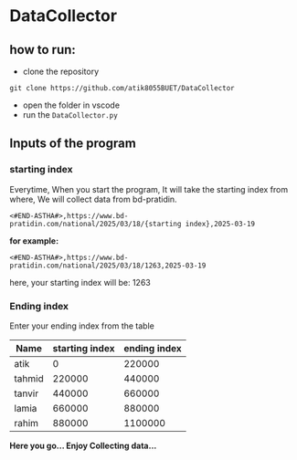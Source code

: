 # DataCollector

## how to run:
- clone the repository
```
git clone https://github.com/atik8055BUET/DataCollector
```
- open the folder in vscode
- run the `DataCollector.py`

## Inputs of the program
### starting index
Everytime, When you start the program, It will take the starting index from where, We will collect data from bd-pratidin.

```
<#END-ASTHA#>,https://www.bd-pratidin.com/national/2025/03/18/{starting index},2025-03-19
```

**for example:**
```
<#END-ASTHA#>,https://www.bd-pratidin.com/national/2025/03/18/1263,2025-03-19
```
here,
your starting index will be: 1263

### Ending index
Enter your ending index from the table

| Name | starting index | ending index |
| --- | --- | --- |
|atik |0 | 220000|
|tahmid | 220000 | 440000 |
|tanvir| 440000| 660000|
|lamia|660000|880000|
|rahim|880000|1100000|

**Here you go... Enjoy Collecting data...**
